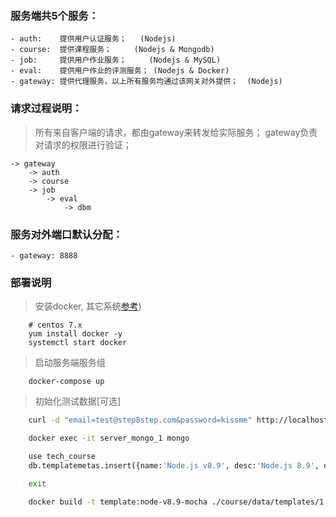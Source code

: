 ### 服务端共5个服务：
    - auth:    提供用户认证服务；   (Nodejs)
    - course:  提供课程服务；     (Nodejs & Mongodb)
    - job:     提供用户作业服务；     (Nodejs & MySQL)
    - eval:    提供用户作业的评测服务； (Nodejs & Docker)
    - gateway: 提供代理服务，以上所有服务均通过该网关对外提供；  (Nodejs)

### 请求过程说明：
> 所有来自客户端的请求，都由gateway来转发给实际服务；
> gateway负责对请求的权限进行验证；
    
    -> gateway  
        -> auth
        -> course
        -> job
            -> eval
                -> dbm

### 服务对外端口默认分配：
    - gateway: 8888

### 部署说明
> 安装docker, 其它系统[参考](https://www.docker-cn.com/community-edition))
```shell
    # centos 7.x
    yum install docker -y
    systemctl start docker
```

> 启动服务端服务组
```shell
    docker-compose up
```

> 初始化测试数据[可选]
```sh
    curl -d "email=test@step8step.com&password=kissme" http://localhost:8888/users

    docker exec -it server_mongo_1 mongo

    use tech_course
    db.templatemetas.insert({name:'Node.js v8.9', desc:'Node.js 8.9', docker_image:'template:node-v8.9-mocha', Dockerfile:"FROM node:8.9 \n RUN npm install -g mocha \n RUN mkdir /app"})

    exit

    docker build -t template:node-v8.9-mocha ./course/data/templates/1
```